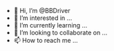 - 👋 Hi, I’m @BBDriver
- 👀 I’m interested in ...
- 🌱 I’m currently learning ...
- 💞️ I’m looking to collaborate on ...
- 📫 How to reach me ...

<!---
BBDriver/BBDriver is a ✨ special ✨ repository because its `README.md` (this file) appears on your GitHub profile.
You can click the Preview link to take a look at your changes.
--->
